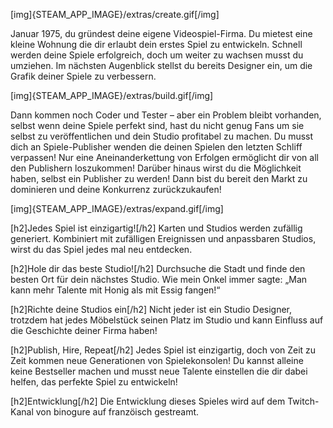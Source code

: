 [img]{STEAM_APP_IMAGE}/extras/create.gif[/img]

Januar 1975, du gründest deine eigene Videospiel-Firma.
Du mietest eine kleine Wohnung die dir erlaubt dein erstes Spiel zu entwickeln. Schnell werden deine Spiele erfolgreich, doch um weiter zu wachsen musst  du umziehen. Im nächsten Augenblick stellst du bereits Designer ein, um die Grafik deiner Spiele zu verbessern.

[img]{STEAM_APP_IMAGE}/extras/build.gif[/img]

Dann kommen noch Coder und Tester – aber ein Problem bleibt vorhanden, selbst wenn deine Spiele perfekt sind, hast du nicht genug Fans um sie selbst zu veröffentlichen und dein Studio profitabel zu machen. Du musst dich an Spiele-Publisher wenden die deinen Spielen den letzten Schliff verpassen!
Nur eine Aneinanderkettung von Erfolgen ermöglicht dir von all den Publishern loszukommen! Darüber hinaus wirst du die Möglichkeit haben, selbst ein Publisher zu werden! Dann bist du bereit den Markt zu dominieren und deine Konkurrenz zurückzukaufen!

[img]{STEAM_APP_IMAGE}/extras/expand.gif[/img]

[h2]Jedes Spiel ist einzigartig![/h2]
Karten und Studios werden zufällig generiert. Kombiniert mit zufälligen Ereignissen und anpassbaren Studios, wirst du das Spiel jedes mal neu entdecken.

[h2]Hole dir das beste Studio![/h2]
Durchsuche die Stadt und finde den besten Ort für dein nächstes Studio.
Wie mein Onkel immer sagte: „Man kann mehr Talente mit Honig als mit Essig fangen!“

[h2]Richte deine Studios ein[/h2]
Nicht jeder ist ein Studio Designer, trotzdem hat jedes Möbelstück seinen Platz im Studio und kann Einfluss auf die Geschichte deiner Firma haben!

[h2]Publish, Hire, Repeat[/h2]
Jedes Spiel ist einzigartig, doch von Zeit zu Zeit kommen neue Generationen von Spielekonsolen!
Du kannst alleine keine Bestseller machen und musst neue Talente einstellen die dir dabei helfen, das perfekte Spiel zu entwickeln!

[h2]Entwicklung[/h2]
Die Entwicklung dieses Spieles wird auf dem Twitch-Kanal von binogure auf franzöisch gestreamt.
